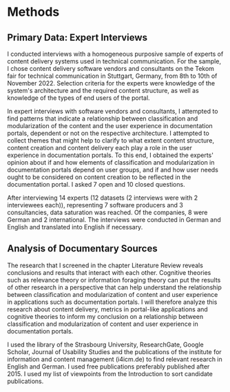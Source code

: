 # Methods

## Primary Data: Expert Interviews

I conducted interviews with a homogeneous purposive sample of experts of content delivery systems used in technical communication. For the sample, I chose content delivery software vendors and consultants on the Tekom fair for technical communication in Stuttgart, Germany, from 8th to 10th of November 2022. Selection criteria for the experts were knowledge of the system's architecture and the required content structure, as well as knowledge of the types of end users of the portal.

In expert interviews with software vendors and consultants, I attempted to find patterns that indicate a relationship between classification and modularization of the content and the user experience in documentation portals, dependent or not on the respective architecture. I attempted to collect themes that might help to clarify to what extent content structure, content creation and content delivery each play a role in the user experience in documentation portals. To this end, I obtained the experts' opinion about if and how elements of classification and modularization in documentation portals depend on user groups, and if and how user needs ought to be considered on content creation to be reflected in the documentation portal. I asked 7 open and 10 closed questions.

After interviewing 14 experts (12 datasets (2 interviews were with 2 interviewees each)), representing 7 software producers and 3 consultancies, data saturation was reached. Of the companies, 8 were German and 2 international. The interviews were conducted in German and English and translated into English if necessary.

## Analysis of Documentary Sources

The research that I screened in the chapter Literature Review reveals conclusions and results that interact with each other. Cognitive theories such as relevance theory or information foraging theory can put the results of other research in a perspective that can help understand the relationship between classification and modularization of content and user experience in applications such as documentation portals. I will therefore analyze this research about content delivery, metrics in portal-like applications and cognitive theories to inform my conclusion on a relationship between classification and modularization of content and user experience in documentation portals.

I used the library of the Strasbourg University, ResearchGate, Google Scholar, Journal of Usability Studies and the publications of the institute for information and content management (i4icm.de) to find relevant research in English and German. I used free publications preferably published after 2015. I used my list of viewpoints from the Introduction to sort candidate publications.
